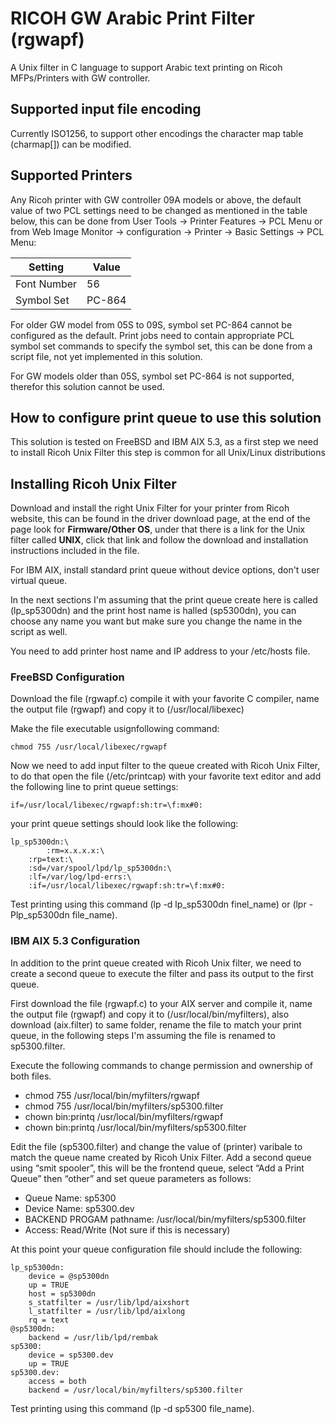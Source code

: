 # RICOH GW Arabic Print Filter (rgwapf)

A Unix filter in C language to support Arabic text printing on Ricoh MFPs/Printers with GW controller.
## Supported input file encoding
Currently ISO1256, to support other encodings the character map table (charmap[]) can be modified.
## Supported Printers
Any Ricoh printer with GW controller 09A models or above, the default value of two PCL settings need to be changed as mentioned in the table below, this can be done from User Tools -> Printer Features -> PCL Menu or from Web Image Monitor -> configuration -> Printer -> Basic Settings -> PCL Menu:
  <table class="table table-bordered table-striped">
      <thead>
          <tr>
              <th style="">Setting</th>
              <th style="">Value</th>
          </tr>
      </thead>
      <tbody>
      <tr valign="top"><td>Font Number</td><td valign="top">56</td></tr>
      <tr valign="top"><td>Symbol Set</td><td valign="top">PC-864</td></tr></tbody></table>
For older GW model from 05S to 09S, symbol set PC-864 cannot be configured as the default. Print jobs need to contain appropriate PCL symbol set commands to specify the symbol set, this can be done from a script file, not yet implemented in this solution.

For GW models older than 05S, symbol set PC-864 is not supported, therefor this solution cannot be used.

## How to configure print queue to use this solution
This solution is tested on FreeBSD and IBM AIX 5.3, as a first step we need to install Ricoh Unix Filter this step is common for all Unix/Linux distributions

## Installing Ricoh Unix Filter
Download and install the right Unix Filter for your printer from Ricoh website, this can be found in the driver download page, at the end of the page look for **Firmware/Other OS**, under that there is a link for the Unix filter called **UNIX**, click that link and follow the download and installation instructions included in the file.

For IBM AIX, install standard print queue without device options, don't user virtual queue.

In the next sections I'm assuming that the print queue create here is called (lp_sp5300dn) and the print host name is halled (sp5300dn), you can choose any name you want but make sure you change the name in the script as well.

You need to add printer host name and IP address to your /etc/hosts file.

### FreeBSD Configuration
Download the file (rgwapf.c) compile it with your favorite C compiler, name the output file (rgwapf) and copy it to (/usr/local/libexec)

Make the file executable usignfollowing command:
```
chmod 755 /usr/local/libexec/rgwapf
```
Now we need to add input filter to the queue created with Ricoh Unix Filter, to do that open the file (/etc/printcap) with your favorite text editor and add the following line to print queue settings:
```
if=/usr/local/libexec/rgwapf:sh:tr=\f:mx#0:
```
your print queue settings should look like the following:

```
lp_sp5300dn:\
		:rm=x.x.x.x:\
	:rp=text:\
	:sd=/var/spool/lpd/lp_sp5300dn:\
	:lf=/var/log/lpd-errs:\
	:if=/usr/local/libexec/rgwapf:sh:tr=\f:mx#0:
```
Test printing using this command (lp -d lp_sp5300dn finel_name) or (lpr -Plp_sp5300dn file_name).

### IBM AIX 5.3 Configuration
In addition to the print queue created with Ricoh Unix filter, we need to create a second queue to execute the filter and pass its output to the first queue.

First download the file (rgwapf.c) to your AIX server and compile it, name the output file (rgwapf) and copy it to (/usr/local/bin/myfilters), also download (aix.filter) to same folder, rename the file to match your print queue, in the following steps I'm assuming the file is renamed to sp5300.filter.

Execute the following commands to change permission and ownership of both files.

- chmod 755 /usr/local/bin/myfilters/rgwapf
- chmod 755 /usr/local/bin/myfilters/sp5300.filter
- chown bin:printq /usr/local/bin/myfilters/rgwapf
- chown bin:printq /usr/local/bin/myfilters/sp5300.filter

Edit the file (sp5300.filter) and change the value of (printer) varibale to match the queue name created by Ricoh Unix Filter.
Add a second queue using “smit spooler”, this will be the frontend queue, select “Add a Print Queue” then “other” and set queue parameters as follows:

- Queue Name: sp5300
- Device Name: sp5300.dev
- BACKEND PROGAM pathname: /usr/local/bin/myfilters/sp5300.filter
- Access: Read/Write (Not sure if this is necessary)

At this point your queue configuration file should include the following:
```
lp_sp5300dn:
	device = @sp5300dn
	up = TRUE
	host = sp5300dn
	s_statfilter = /usr/lib/lpd/aixshort
	l_statfilter = /usr/lib/lpd/aixlong
	rq = text
@sp5300dn:
	backend = /usr/lib/lpd/rembak
sp5300:
	device = sp5300.dev
	up = TRUE
sp5300.dev:
	access = both
	backend = /usr/local/bin/myfilters/sp5300.filter
```  
Test printing using this command (lp -d sp5300 file_name).
